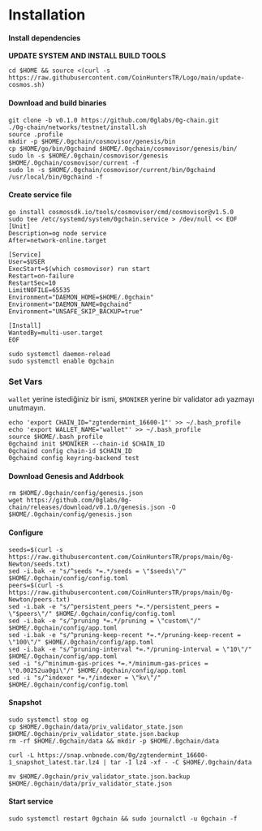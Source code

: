 # Installation

#### Install dependencies <a href="#install-dependencies" id="install-dependencies"></a>

**UPDATE SYSTEM AND INSTALL BUILD TOOLS**

```
cd $HOME && source <(curl -s https://raw.githubusercontent.com/CoinHuntersTR/Logo/main/update-cosmos.sh)
```

#### Download and build binaries <a href="#download-and-build-binaries" id="download-and-build-binaries"></a>

```
git clone -b v0.1.0 https://github.com/0glabs/0g-chain.git
./0g-chain/networks/testnet/install.sh
source .profile
mkdir -p $HOME/.0gchain/cosmovisor/genesis/bin
cp $HOME/go/bin/0gchaind $HOME/.0gchain/cosmovisor/genesis/bin/
sudo ln -s $HOME/.0gchain/cosmovisor/genesis $HOME/.0gchain/cosmovisor/current -f
sudo ln -s $HOME/.0gchain/cosmovisor/current/bin/0gchaind /usr/local/bin/0gchaind -f
```

#### Create service file

```
go install cosmossdk.io/tools/cosmovisor/cmd/cosmovisor@v1.5.0
sudo tee /etc/systemd/system/0gchain.service > /dev/null << EOF
[Unit]
Description=og node service
After=network-online.target
 
[Service]
User=$USER
ExecStart=$(which cosmovisor) run start
Restart=on-failure
RestartSec=10
LimitNOFILE=65535
Environment="DAEMON_HOME=$HOME/.0gchain"
Environment="DAEMON_NAME=0gchaind"
Environment="UNSAFE_SKIP_BACKUP=true"
 
[Install]
WantedBy=multi-user.target
EOF
```

```
sudo systemctl daemon-reload
sudo systemctl enable 0gchain
```

### Set Vars

`wallet` yerine istediğiniz bir ismi, `$MONIKER` yerine bir validator adı yazmayı unutmayın. &#x20;

```
echo 'export CHAIN_ID="zgtendermint_16600-1"' >> ~/.bash_profile
echo 'export WALLET_NAME="wallet"' >> ~/.bash_profile
source $HOME/.bash_profile
0gchaind init $MONIKER --chain-id $CHAIN_ID
0gchaind config chain-id $CHAIN_ID
0gchaind config keyring-backend test 
```

#### Download Genesis and Addrbook

```
rm $HOME/.0gchain/config/genesis.json
wget https://github.com/0glabs/0g-chain/releases/download/v0.1.0/genesis.json -O $HOME/.0gchain/config/genesis.json
```

#### Configure

```
seeds=$(curl -s https://raw.githubusercontent.com/CoinHuntersTR/props/main/0g-Newton/seeds.txt)
sed -i.bak -e "s/^seeds *=.*/seeds = \"$seeds\"/" $HOME/.0gchain/config/config.toml
peers=$(curl -s https://raw.githubusercontent.com/CoinHuntersTR/props/main/0g-Newton/peers.txt)
sed -i.bak -e "s/^persistent_peers *=.*/persistent_peers = \"$peers\"/" $HOME/.0gchain/config/config.toml
sed -i.bak -e "s/^pruning *=.*/pruning = \"custom\"/" $HOME/.0gchain/config/app.toml
sed -i.bak -e "s/^pruning-keep-recent *=.*/pruning-keep-recent = \"100\"/" $HOME/.0gchain/config/app.toml
sed -i.bak -e "s/^pruning-interval *=.*/pruning-interval = \"10\"/" $HOME/.0gchain/config/app.toml
sed -i "s/^minimum-gas-prices *=.*/minimum-gas-prices = \"0.00252ua0gi\"/" $HOME/.0gchain/config/app.toml
sed -i "s/^indexer *=.*/indexer = \"kv\"/" $HOME/.0gchain/config/config.toml
```

#### Snapshot

```
sudo systemctl stop og
cp $HOME/.0gchain/data/priv_validator_state.json $HOME/.0gchain/priv_validator_state.json.backup
rm -rf $HOME/.0gchain/data && mkdir -p $HOME/.0gchain/data
```

```
curl -L https://snap.vnbnode.com/0g/zgtendermint_16600-1_snapshot_latest.tar.lz4 | tar -I lz4 -xf - -C $HOME/.0gchain/data
```

```
mv $HOME/.0gchain/priv_validator_state.json.backup $HOME/.0gchain/data/priv_validator_state.json
```

#### Start service

```
sudo systemctl restart 0gchain && sudo journalctl -u 0gchain -f
```
